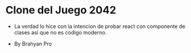 # Clone del Juego 2042

- La verdad lo hice con la intencion de probar react con componente de clases asi que no es codigo moderno.

- By Brahyan Pro
